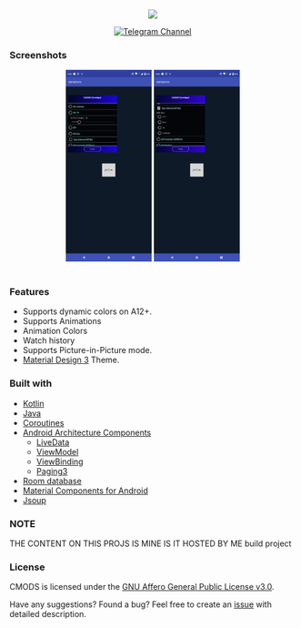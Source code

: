 <div align="center">

<img width="" src="https://github.githubassets.com/assets/profile-first-pr-dark-bc160471dcac.svg"  width=100 height=100  align="center">


[![Telegram Channel](https://img.shields.io/badge/Telegram-Mod-blue?style=flat&logo=telegram)](https://t.me/eucmods)

</div>


### Screenshots

<div align="center">
<div>
<img src="img/img.png" width="30%" />
<img src="img/img2.png" width="30%" />

</div>
</div>

<br>

### Features
- Supports dynamic colors on A12+.
- Supports Animations
- Animation Colors
- Watch history
- Supports Picture-in-Picture mode.
- [Material Design 3](https://m3.material.io/) Theme.

### Built with
- [Kotlin](https://kotlinlang.org/)
- [Java](https://dev.java/)
- [Coroutines](https://kotlinlang.org/docs/reference/coroutines-overview.html)
- [Android Architecture Components](https://developer.android.com/topic/libraries/architecture)
    - [LiveData](https://developer.android.com/topic/libraries/architecture/livedata)
    - [ViewModel](https://developer.android.com/topic/libraries/architecture/viewmodel)
    - [ViewBinding](https://developer.android.com/topic/libraries/view-binding)
    - [Paging3](https://developer.android.com/topic/libraries/architecture/paging/v3-overview)
- [Room database](https://developer.android.com/jetpack/androidx/releases/room)
- [Material Components for Android](https://github.com/material-components/material-components-android)
- [Jsoup](https://jsoup.org/)

### NOTE
THE CONTENT ON THIS PROJS IS MINE IS IT HOSTED BY ME  build project 

### License
CMODS is licensed under the [GNU Affero General Public License v3.0](LICENSE.md).

Have any suggestions? Found a bug? Feel free to create an [issue](https://github.com/MrIKso/AnitubeApp/issues/new) with detailed description.
